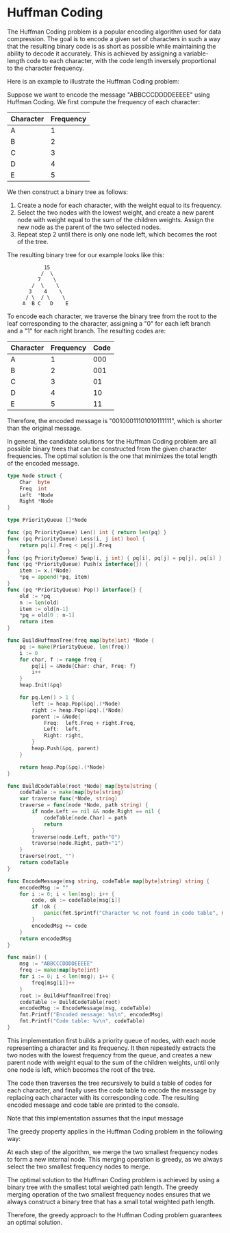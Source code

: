 # Huffman Coding

The Huffman Coding problem is a popular encoding algorithm used for data compression. The goal is to encode a given set of characters in such a way that the resulting binary code is as short as possible while maintaining the ability to decode it accurately. This is achieved by assigning a variable-length code to each character, with the code length inversely proportional to the character frequency.

Here is an example to illustrate the Huffman Coding problem:

Suppose we want to encode the message "ABBCCCDDDDEEEEE" using Huffman Coding. We first compute the frequency of each character:

| Character | Frequency |
| --- | --- |
| A   | 1   |
| B   | 2   |
| C   | 3   |
| D   | 4   |
| E   | 5   |

We then construct a binary tree as follows:

1.  Create a node for each character, with the weight equal to its frequency.
2.  Select the two nodes with the lowest weight, and create a new parent node with weight equal to the sum of the children weights. Assign the new node as the parent of the two selected nodes.
3.  Repeat step 2 until there is only one node left, which becomes the root of the tree.

The resulting binary tree for our example looks like this:

```
            15
           /  \
          7    \
        /  \    \
       3    4    \
      / \  / \    \
     A  B C   D    E
```

To encode each character, we traverse the binary tree from the root to the leaf corresponding to the character, assigning a "0" for each left branch and a "1" for each right branch. The resulting codes are:

| Character | Frequency | Code |
| --- | --- | --- |
| A   | 1   | 000 |
| B   | 2   | 001 |
| C   | 3   | 01  |
| D   | 4   | 10  |
| E   | 5   | 11  |

Therefore, the encoded message is "00100011101010111111", which is shorter than the original message.

In general, the candidate solutions for the Huffman Coding problem are all possible binary trees that can be constructed from the given character frequencies. The optimal solution is the one that minimizes the total length of the encoded message.

```go
type Node struct {
    Char  byte
    Freq  int
    Left  *Node
    Right *Node
}

type PriorityQueue []*Node

func (pq PriorityQueue) Len() int { return len(pq) }
func (pq PriorityQueue) Less(i, j int) bool {
    return pq[i].Freq < pq[j].Freq
}
func (pq PriorityQueue) Swap(i, j int) { pq[i], pq[j] = pq[j], pq[i] }
func (pq *PriorityQueue) Push(x interface{}) {
    item := x.(*Node)
    *pq = append(*pq, item)
}
func (pq *PriorityQueue) Pop() interface{} {
    old := *pq
    n := len(old)
    item := old[n-1]
    *pq = old[0 : n-1]
    return item
}

func BuildHuffmanTree(freq map[byte]int) *Node {
    pq := make(PriorityQueue, len(freq))
    i := 0
    for char, f := range freq {
        pq[i] = &Node{Char: char, Freq: f}
        i++
    }
    heap.Init(&pq)

    for pq.Len() > 1 {
        left := heap.Pop(&pq).(*Node)
        right := heap.Pop(&pq).(*Node)
        parent := &Node{
            Freq:  left.Freq + right.Freq,
            Left:  left,
            Right: right,
        }
        heap.Push(&pq, parent)
    }

    return heap.Pop(&pq).(*Node)
}

func BuildCodeTable(root *Node) map[byte]string {
    codeTable := make(map[byte]string)
    var traverse func(*Node, string)
    traverse = func(node *Node, path string) {
        if node.Left == nil && node.Right == nil {
            codeTable[node.Char] = path
            return
        }
        traverse(node.Left, path+"0")
        traverse(node.Right, path+"1")
    }
    traverse(root, "")
    return codeTable
}

func EncodeMessage(msg string, codeTable map[byte]string) string {
    encodedMsg := ""
    for i := 0; i < len(msg); i++ {
        code, ok := codeTable[msg[i]]
        if !ok {
            panic(fmt.Sprintf("Character %c not found in code table", msg[i]))
        }
        encodedMsg += code
    }
    return encodedMsg
}

func main() {
    msg := "ABBCCCDDDDEEEEE"
    freq := make(map[byte]int)
    for i := 0; i < len(msg); i++ {
        freq[msg[i]]++
    }
    root := BuildHuffmanTree(freq)
    codeTable := BuildCodeTable(root)
    encodedMsg := EncodeMessage(msg, codeTable)
    fmt.Printf("Encoded message: %s\n", encodedMsg)
    fmt.Printf("Code table: %v\n", codeTable)
}
```
This implementation first builds a priority queue of nodes, with each node representing a character and its frequency. It then repeatedly extracts the two nodes with the lowest frequency from the queue, and creates a new parent node with weight equal to the sum of the children weights, until only one node is left, which becomes the root of the tree.

The code then traverses the tree recursively to build a table of codes for each character, and finally uses the code table to encode the message by replacing each character with its corresponding code. The resulting encoded message and code table are printed to the console.

Note that this implementation assumes that the input message

The greedy property applies in the Huffman Coding problem in the following way:

At each step of the algorithm, we merge the two smallest frequency nodes to form a new internal node. This merging operation is greedy, as we always select the two smallest frequency nodes to merge.

The optimal solution to the Huffman Coding problem is achieved by using a binary tree with the smallest total weighted path length. The greedy merging operation of the two smallest frequency nodes ensures that we always construct a binary tree that has a small total weighted path length.

Therefore, the greedy approach to the Huffman Coding problem guarantees an optimal solution.
